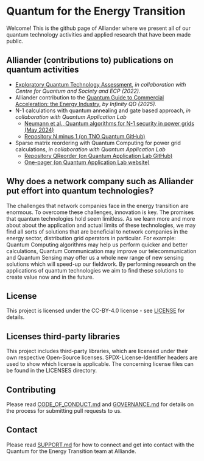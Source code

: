 <!--
SPDX-FileCopyrightText: Contributors to the Quantum Research project

SPDX-License-Identifier: CC-BY-4.0
-->

# Quantum for the Energy Transition
Welcome! This is the github page of Alliander where we present all of our quantum technology activities and applied research that have been made public. 

## Alliander (contributions to) publications on quantum activities
- [Exploratory Quantum Technology Assessment](https://begeleidingsethiek.nl/cases/alliander-quantumcomputing-bij-n-1-principe/), _in collaboration with Centre for Quantum and Society and ECP (2022)._
- Alliander contribution to the [Quantum Guide to Commercial Acceleration: the Energy Industry](https://www.infinityqd.nl/resources/quantum-guide-to-commercial-acceleration-the-energy-industry), _by Infinity QD (2025)._
- N-1 calculations with quantum annealing and gate based approach, _in collaboration with Quantum Application Lab_
  - [Neumann et al., Quantum algorithms for N-1 security in power grids (May 2024)](https://arxiv.org/html/2405.00434v1)
  - [Repository N minus 1 (on TNO Quantum GitHub)](https://github.com/TNO-Quantum/problems.n_minus_one)
- Sparse matrix reordering with Quantum Computing for power grid calculations, _in collaboration with Quantum Application Lab_
  - [Repository QReorder (on Quantum Application Lab GitHub)](https://github.com/quantumapplicationlab/qreorder)
  - [One-pager (on Quantum Application Lab website)](https://quantumapplicationlab.com/2025/04/07/qreorder/) 


## Why does a network company such as Alliander put effort into quantum technologies?
The challenges that network companies face in the energy transition are enormous. To overcome these challenges, innovation is key. The promises that quantum technologies hold seem limitless. As we learn more and more about about the application and actual limits of these technologies, we may find all sorts of solutions that are beneficial to network companies in the energy sector, distribution grid operators in particular. For example: Quantum Computing algorithms may help us perform quicker and better calculations, Quantum Communication may improve our telecommunication and Quantum Sensing may offer us a whole new range of new sensing solutions which will speed-up our fieldwork. By performing research on the applications of quantum technologies we aim to find these solutions to create value now and in the future.

## License

This project is licensed under the CC-BY-4.0 license - see [LICENSE](LICENSE.md) for details.

## Licenses third-party libraries

This project includes third-party libraries, which are licensed under their own respective Open-Source licenses. SPDX-License-Identifier headers are used to show which license is applicable. The concerning license files can be found in the LICENSES directory.

## Contributing

Please read [CODE_OF_CONDUCT.md](CODE_OF_CONDUCT.md) and [GOVERNANCE.md](GOVERNANCE.md) for details on the process for submitting pull requests to us.

## Contact

Please read [SUPPORT.md](SUPPORT.md) for how to connect and get into contact with the Quantum for the Energy Transition team at Alliande.
